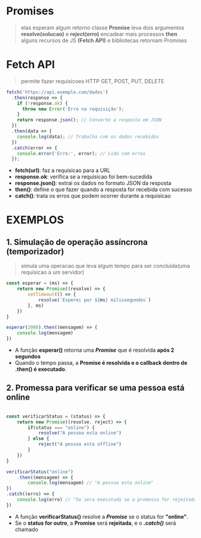 # Promises
> elas esperam algum retorno
> classe **Promise**
> leva dois argumentos **resolve(solucao)** e **reject(erro)**
> encadear mais processos **then**
> alguns recursos de JS **(Fetch API)** e bibliotecas retornam Promises


# Fetch API
> permite fazer requisicoes HTTP
> GET, POST, PUT, DELETE

```js
fetch('https://api.exemplo.com/dados')
  .then(response => {
    if (!response.ok) {
      throw new Error('Erro na requisição');
    }
    return response.json(); // Converte a resposta em JSON
  })
  .then(data => {
    console.log(data); // Trabalha com os dados recebidos
  })
  .catch(error => {
    console.error('Erro:', error); // Lida com erros
  });
```
- **fetch(url)**: faz a requisicao para a URL 
- **response.ok**: verifica se a requisicao foi bem-sucedida
- **response.json()**: extrai os dados no formato JSON da resposta
- **then()**: define o que fazer quando a resposta for recebida com sucesso
- **catch()**: trata os erros que podem ocorrer durante a requisicao




# EXEMPLOS

## 1. Simulação de operação assíncrona (temporizador)
> simula uma operacao que leva algum tempo para ser concluida(uma requisicao a um servidor)

```js
const esperar = (ms) => {
    return new Promise((resolve) => {
        setTimeout(() => {
            resolve(`Esperei por ${ms} milissegundos`)
        }, ms)
    })
}

esperar(2000).then((mensagem) => {
    console.log(mensagem)
})

```
- A função **esperar()** retorna uma ***Promise*** que é resolvida **após 2 segundos**
- Quando o tempo passa, a **Promise é resolvida e o callback dentro de .then() é executado**.





## 2. Promessa para verificar se uma pessoa está online

```js

const verificarStatus = (status) => {
    return new Promise((resolve, reject) => {
        if(status === "online") {
            resolve("A pessoa esta online")
        } else {
            reject("A pessoa esta offline")
        }
    })
}

verificarStatus("online")
    .then((mensagem) => {
        console.log(mensagem) // "A pessoa esta online"
})
.catch((erro) => {
    console.log(erro) // "So sera executado se a promessa for rejeitada"
})

```
- A função **verificarStatus()** resolve a ***Promise*** se o status for **"online"**.
- Se o **status for outro**, a **Promise** será **rejeitada**, e o ***.catch()*** será chamado